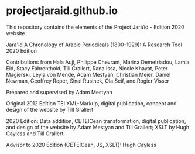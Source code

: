 # projectjaraid.github.io
This repository contains the elements of the Project Jarāʾid - Edition 2020 website.

<p> Jara'id
A Chronology of Arabic Periodicals (1800-1929): A Research Tool
2020 Edition</p>

<p> Contributions from Hala Auji, Philippe Chevrant, Marina Demetriadou, Lamia Eid, Stacy Fahrenthold, Till Grallert, Rana Issa, Nicole Khayat, Peter Magierski, Leyla von Mende, Adam Mestyan, Christian Meier, Daniel Newman, Geoffrey Roper, Sinai Rusinek, Ola Seif, and Rogier Visser</p>
<p> Prepared and supervised by Adam Mestyan</p>
<p>Original 2012 Edition TEI XML-Markup, digital publication, concept and design of the website by Till Grallert</p>
<p>2020 Edition: Data addition, CETEICean transformation, digital publication, and design of the website by Adam Mestyan and Till Grallert; XSLT by Hugh Cayless and Till Grallert</p>
<p>Advisor to 2020 Edition (CETEICean, JS, XSLT): Hugh Cayless</p>
